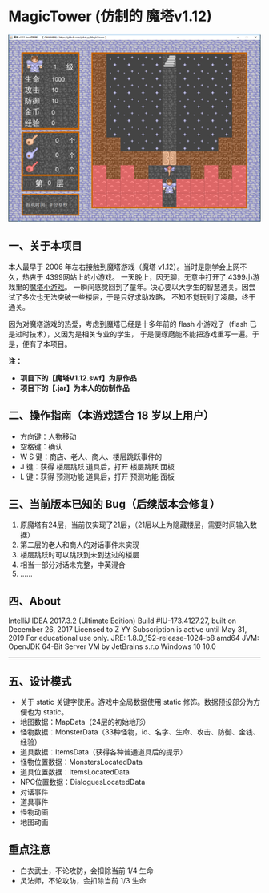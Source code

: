 # MagicTower (仿制的 魔塔v1.12)

![](demo.png)

## 一、关于本项目

本人最早于 2006 年左右接触到魔塔游戏（魔塔 v1.12）。当时是刚学会上网不久，热衷于 4399网站上的小游戏。
一天晚上，因无聊，无意中打开了 4399小游戏里的[魔塔小游戏](http://www.4399.com/flash/1749.htm#search3)。
一瞬间感觉回到了童年。决心要以大学生的智慧通关。因尝试了多次也无法突破一些楼层，于是只好求助攻略，
不知不觉玩到了凌晨，终于通关。

因为对魔塔游戏的热爱，考虑到魔塔已经是十多年前的 flash 小游戏了（flash 已是过时技术），又因为是相关专业的学生，
于是便琢磨能不能把游戏重写一遍。于是，便有了本项目。

**注：**

- **项目下的【魔塔V1.12.swf】为原作品**
- **项目下的【.jar】为本人的仿制作品**

## 二、操作指南（本游戏适合 18 岁以上用户）

- 方向键：人物移动
- 空格键：确认
- W S 键：商店、老人、商人、楼层跳跃事件的 
- J 键：获得 楼层跳跃 道具后，打开 楼层跳跃 面板
- L 键：获得 预测功能 道具后，打开 预测功能 面板

## 三、当前版本已知的 Bug（后续版本会修复）

1. 原魔塔有24层，当前仅实现了21层，（21层以上为隐藏楼层，需要时间输入数据）
2. 第二层的老人和商人的对话事件未实现
3. 楼层跳跃时可以跳跃到未到达过的楼层 
4. 相当一部分对话未完整，中英混合
5. ……

## 四、About

IntelliJ IDEA 2017.3.2 (Ultimate Edition)
Build #IU-173.4127.27, built on December 26, 2017
Licensed to Z YY
Subscription is active until May 31, 2019
For educational use only.
JRE: 1.8.0_152-release-1024-b8 amd64
JVM: OpenJDK 64-Bit Server VM by JetBrains s.r.o
Windows 10 10.0

----

## 五、设计模式

- 关于 static 关键字使用。游戏中全局数据使用 static 修饰。数据预设部分为方便也为 static。
- 地图数据：MapData（24层的初始地形）
- 怪物数据：MonsterData（33种怪物，id、名字、生命、攻击、防御、金钱、经验）
- 道具数据：ItemsData（获得各种普通道具后的提示）
- 怪物位置数据：MonstersLocatedData
- 道具位置数据：ItemsLocatedData
- NPC位置数据：DialoguesLocatedData
- 对话事件
- 道具事件
- 怪物动画
- 地图动画

## 重点注意

- 白衣武士，不论攻防，会扣除当前 1/4 生命
- 灵法师，不论攻防，会扣除当前 1/3 生命
